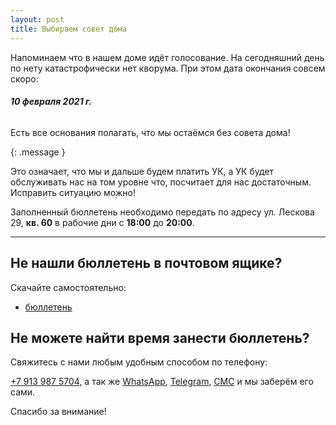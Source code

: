 ```yaml
---
layout: post
title: Выбираем совет дома
---
```


Напоминаем что в нашем доме идёт голосование. На сегодняшний день по нету катастрофически нет кворума. При этом дата окончания совсем скоро:

###### **10 февраля 2021 г.**


Eсть все основания полагать, что мы остаёмся без совета дома!

{: .message }

Это означает, что мы и дальше будем  платить УК, а УК будет обслуживать нас на том уровне что, посчитает для нас достаточным.  Исправить ситуацию можно!

Заполненный бюллетень необходимо передать по адресу ул. Лескова 29, **кв. 60** в рабочие дни с **18:00** до **20:00**.

-----

## Не нашли бюллетень в почтовом ящике?

Скачайте самостоятельно:
* [бюллетень](http://bit.ly/3qdbvok)

## Не можете найти время занести бюллетень?

Свяжитесь с нами любым удобным способом по телефону:

[+7 913 987 5704](tel:+79139875704), а так же [WhatsApp](https://wa.me/79139875704), [Telegram](https://t.me/LidaSkr), [СМС](sms:+79139875704) и мы заберём его сами.


Спасибо за внимание!
